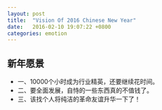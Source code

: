 ```yaml
---
layout: post
title:  "Vision Of 2016 Chinese New Year"
date:   2016-02-10 19:07:22 +0800
categories: emotion
---
```


## 新年愿景

* 一、10000个小时成为行业精英，还要继续花时间。
* 二、要全面发展，自恃的一些东西真的不值钱了。
* 三、该找个人将纯洁的革命友谊升华一下了！
